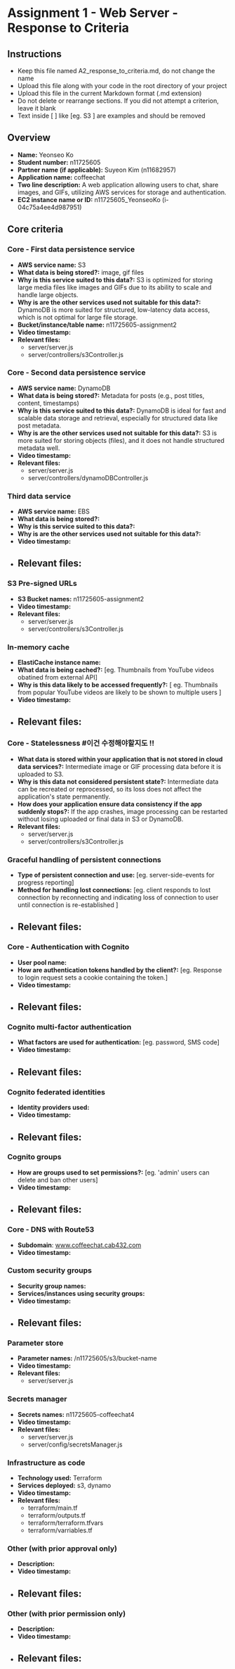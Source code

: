 Assignment 1 - Web Server - Response to Criteria
================================================

Instructions
------------------------------------------------
- Keep this file named A2_response_to_criteria.md, do not change the name
- Upload this file along with your code in the root directory of your project
- Upload this file in the current Markdown format (.md extension)
- Do not delete or rearrange sections.  If you did not attempt a criterion, leave it blank
- Text inside [ ] like [eg. S3 ] are examples and should be removed


Overview
------------------------------------------------

- **Name:** Yeonseo Ko
- **Student number:** n11725605
- **Partner name (if applicable):** Suyeon Kim (n11682957)
- **Application name:** coffeechat
- **Two line description:**  A web application allowing users to chat, share images, and GIFs, utilizing AWS services for storage and authentication.
- **EC2 instance name or ID:** n11725605_YeonseoKo (i-04c75a4ee4d987951)

Core criteria
------------------------------------------------

### Core - First data persistence service

- **AWS service name:**  S3
- **What data is being stored?:** image, gif files
- **Why is this service suited to this data?:** S3 is optimized for storing large media files like images and GIFs due to its ability to scale and handle large objects.
- **Why is are the other services used not suitable for this data?:** DynamoDB is more suited for structured, low-latency data access, which is not optimal for large file storage.
- **Bucket/instance/table name:** n11725605-assignment2
- **Video timestamp:**
- **Relevant files:**
    - server/server.js
    - server/controllers/s3Controller.js

### Core - Second data persistence service

- **AWS service name:**  DynamoDB
- **What data is being stored?:** Metadata for posts (e.g., post titles, content, timestamps)
- **Why is this service suited to this data?:** DynamoDB is ideal for fast and scalable data storage and retrieval, especially for structured data like post metadata.
- **Why is are the other services used not suitable for this data?:** S3 is more suited for storing objects (files), and it does not handle structured metadata well.
- **Video timestamp:**
- **Relevant files:**
    - server/server.js
    - server/controllers/dynamoDBController.js

### Third data service

- **AWS service name:** EBS
- **What data is being stored?:** 
- **Why is this service suited to this data?:** 
- **Why is are the other services used not suitable for this data?:** 
- **Video timestamp:**
- **Relevant files:**
    -

### S3 Pre-signed URLs

- **S3 Bucket names:** n11725605-assignment2
- **Video timestamp:**
- **Relevant files:**
    - server/server.js
    - server/controllers/s3Controller.js

### In-memory cache

- **ElastiCache instance name:**
- **What data is being cached?:** [eg. Thumbnails from YouTube videos obatined from external API]
- **Why is this data likely to be accessed frequently?:** [ eg. Thumbnails from popular YouTube videos are likely to be shown to multiple users ]
- **Video timestamp:**
- **Relevant files:**
    -

### Core - Statelessness #이건 수정해야할지도 !!

- **What data is stored within your application that is not stored in cloud data services?:** Intermediate image or GIF processing data before it is uploaded to S3.
- **Why is this data not considered persistent state?:** Intermediate data can be recreated or reprocessed, so its loss does not affect the application's state permanently.
- **How does your application ensure data consistency if the app suddenly stops?:** If the app crashes, image processing can be restarted without losing uploaded or final data in S3 or DynamoDB.
- **Relevant files:**
    - server/server.js
    - server/controllers/s3Controller.js

### Graceful handling of persistent connections

- **Type of persistent connection and use:** [eg. server-side-events for progress reporting]
- **Method for handling lost connections:** [eg. client responds to lost connection by reconnecting and indicating loss of connection to user until connection is re-established ]
- **Relevant files:**
    -


### Core - Authentication with Cognito

- **User pool name:**
- **How are authentication tokens handled by the client?:** [eg. Response to login request sets a cookie containing the token.]
- **Video timestamp:**
- **Relevant files:**
    -

### Cognito multi-factor authentication

- **What factors are used for authentication:** [eg. password, SMS code]
- **Video timestamp:**
- **Relevant files:**
    -

### Cognito federated identities

- **Identity providers used:**
- **Video timestamp:**
- **Relevant files:**
    -

### Cognito groups

- **How are groups used to set permissions?:** [eg. 'admin' users can delete and ban other users]
- **Video timestamp:**
- **Relevant files:**
    -

### Core - DNS with Route53

- **Subdomain**:  www.coffeechat.cab432.com
- **Video timestamp:**


### Custom security groups

- **Security group names:**
- **Services/instances using security groups:**
- **Video timestamp:**
- **Relevant files:**
    -

### Parameter store

- **Parameter names:** /n11725605/s3/bucket-name
- **Video timestamp:**
- **Relevant files:**
    - server/server.js


### Secrets manager

- **Secrets names:** n11725605-coffeechat4
- **Video timestamp:**
- **Relevant files:**
    - server/server.js
    - server/config/secretsManager.js

### Infrastructure as code

- **Technology used:** Terraform
- **Services deployed:** s3, dynamo
- **Video timestamp:**
- **Relevant files:**
    - terraform/main.tf
    - terraform/outputs.tf
    - terraform/terraform.tfvars
    - terraform/varriables.tf

### Other (with prior approval only)

- **Description:**
- **Video timestamp:**
- **Relevant files:**
    -

### Other (with prior permission only)

- **Description:**
- **Video timestamp:**
- **Relevant files:**
    -
